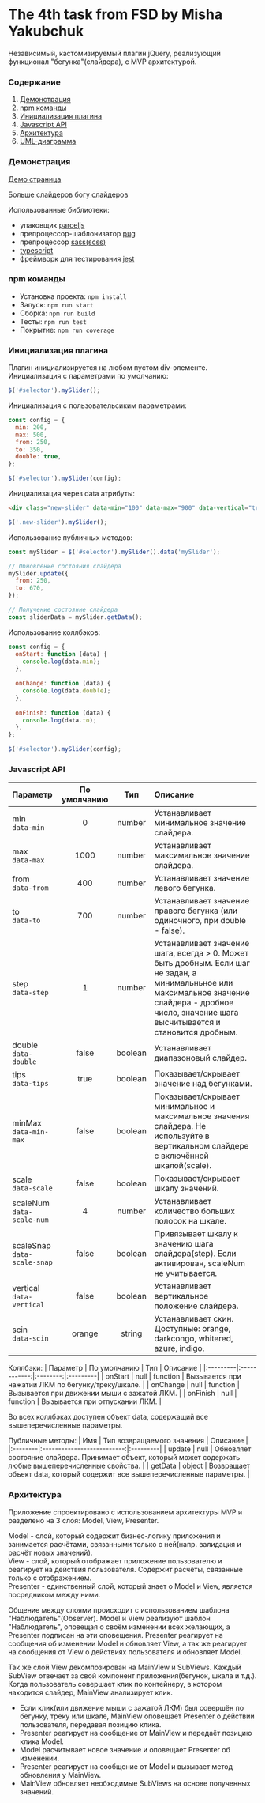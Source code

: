 # The 4th task from FSD by Misha Yakubchuk
Независимый, кастомизируемый плагин jQuery, реализующий функционал "бегунка"(слайдера), с MVP архитектурой.

### Содержание
1. [Демонстрация](#demo)
2. [npm команды](#npm)
3. [Инициализация плагина](#init)
4. [Javascript API](#api)
5. [Архитектура](#arch)
6. [UML-диаграмма](#uml)

### Демонстрация <a name="demo"></a> 
[Демо страница](https://fanmanutd.github.io/The-4th-task-by-Misha-Yakubchuk/output/demo-page/demo-page.html)

[Больше слайдеров богу слайдеров](https://fanmanutd.github.io/The-4th-task-by-Misha-Yakubchuk/output/more-sliders/more-sliders.html)

Использованные библиотеки:
- упаковщик [parceljs](https://en.parceljs.org/)
- препроцессор-шаблонизатор [pug](https://gist.github.com/neretin-trike/53aff5afb76153f050c958b82abd9228)
- препроцессор [sass(scss)](https://sass-lang.com/)
- [typescript](https://www.typescriptlang.org/)
- фреймворк для тестирования [jest](https://jestjs.io/ru/)

### npm команды <a name="npm"></a> 
- Установка проекта: `npm install`
- Запуск: `npm run start`
- Сборка: `npm run build`
- Тесты: `npm run test`
- Покрытие: `npm run coverage`

### Инициализация плагина <a name="init"></a> 
Плагин инициализируется на любом пустом div-элементе.  
Инициализация с параметрами по умолчанию:
```js
$('#selector').mySlider();
```
Инициализация с пользовательсиким параметрами:
```js
const config = {
  min: 200,
  max: 500,
  from: 250,
  to: 350,
  double: true,
};

$('#selector').mySlider(config);
```
Инициализация через data атрибуты:
```html
<div class="new-slider" data-min="100" data-max="900" data-vertical="true"></div>
```
```js
$('.new-slider').mySlider();
```
Использование публичных методов:
```js
const mySlider = $('#selector').mySlider().data('mySlider');

// Обновление состояния слайдера
mySlider.update({
  from: 250,
  to: 670,
});

// Получение состояние слайдера
const sliderData = mySlider.getData();
```
Использование коллбэков:
```js
const config = {
  onStart: function (data) {
    console.log(data.min);
  },
  
  onChange: function (data) {
    console.log(data.double);
  },
  
  onFinish: function (data) {
    console.log(data.to);
  },
};

$('#selector').mySlider(config);
```
### Javascript API <a name="api"></a> 
| Параметр                            | По умолчанию | Тип     | Описание                                                                                     |
|:------------------------------------|:------------:|:-------:|:---------------------------------------------------------------------------------------------|
| min<br>```data-min```               | 0            | number  | Устанавливает минимальное значение слайдера.                                                 |
| max<br>```data-max```               | 1000         | number  | Устанавливает максимальное значение слайдера.                                                |
| from<br>```data-from```             | 400          | number  | Устанавливает значение левого бегунка.                                                       |
| to<br>```data-to```                 | 700          | number  | Устанавливает значение правого бегунка (или одиночного, при double - false).                 |
| step<br>```data-step```             | 1            | number  | Устанавливает значение шага, всегда > 0. Может быть дробным. Если шаг не задан, а минимальньное или максимальное                                                                  значение слайдера - дробное число, значение шага высчитывается и становится дробным.         |
| double<br>```data-double```         | false        | boolean | Устанавливает диапазоновый слайдер.                                                          |
| tips<br>```data-tips```             | true         | boolean | Показывает/скрывает значение над бегунками.                                                  |
| minMax<br>```data-min-max```        | false        | boolean | Показывает/скрывает минимальное и максимальное значения слайдера. Не используйте в вертикальном слайдере с                                                                        включённой шкалой(scale).                                                                    |
| scale<br>```data-scale```           | false        | boolean | Показывает/скрывает шкалу значений.                                                          |
| scaleNum<br>```data-scale-num```    | 4            | number  | Устанавливает количество больших полосок на шкале.                                           |
| scaleSnap<br>```data-scale-snap```  | false        | boolean | Привязывает шкалу к значению шага слайдера(step). Если активирован, scaleNum не учитывается. |
| vertical<br>```data-vertical```     | false        | boolean | Устанавливает вертикальное положение слайдера.                                               |
| scin<br>```data-scin```             | orange       | string  | Устанавливает скин. Доступные: orange, darkcongo, whitered, azure, indigo.                    |

Коллбэки:
| Параметр | По умолчанию | Тип      | Описание |
|:---------|:------------:|:--------:|:---------|
| onStart  | null         | function | Вызывается при нажатии ЛКМ по бегунку/треку/шкале. |
| onChange | null         | function | Вызывается при движении мыши с зажатой ЛКМ.        |
| onFinish | null         | function | Вызывается при отпускании ЛКМ.                     |  

Во всех коллбэках доступен объект data, содержащий все вышеперечисленные параметры.

Публичные методы:
| Имя     | Тип возвращаемого значения | Описание |
|:--------|:--------------------------:|:---------|
| update  | null                       | Обновляет состояние слайдера. Принимает объект, который может содержать любые вышеперечисленные свойства. |
| getData | object                     | Возвращает объект data, который содержит все вышеперечисленные параметры.                                 |

### Архитектура <a name="arch"></a> 
Приложение спроектировано с использованием архитектуры MVP и разделено на 3 слоя: Model, View, Presenter.

Model - слой, который содержит бизнес-логику приложения и занимается расчётами, связанными только с ней(напр. валидация и расчёт новых значений).  
View - слой, который отображает приложение пользователю и реагирует на действия пользователя. Содержит расчёты, связанные только с отображением.  
Presenter - единственный слой, который знает о Model и View, является посредником между ними.

Общение между слоями происходит с использованием шаблона "Наблюдатель"(Observer). Model и View реализуют шаблон "Наблюдатель", оповещая о своём изменении всех желающих, а Presenter подписан на эти оповещения. Presenter реагирует на сообщения об изменении Model и обновляет View, а так же реагирует на сообщения от View о действиях пользователя и обновляет Model.

Так же слой View декомпозирован на MainView и SubViews. Каждый SubView отвечает за свой компонент приложения(бегунок, шкала и т.д.).
Когда пользователь совершает клик по контейнеру, в котором находится слайдер, MainView анализирует клик.  
- Если клик(или движение мыши с зажатой ЛКМ) был совершён по бегунку, треку или шкале, MainView оповещает Presenter о действии пользователя, передавая позицию клика. 
- Presenter реагирует на сообщение от MainView и передаёт позицию клика Model. 
- Model расчитывает новое значение и оповещает Presenter об изменении. 
- Presenter реагирует на сообщение от Model и вызывает метод обновления у MainView. 
- MainView обновляет необходимые SubViews на основе полученных значений. 

 <a name="uml"></a> 
